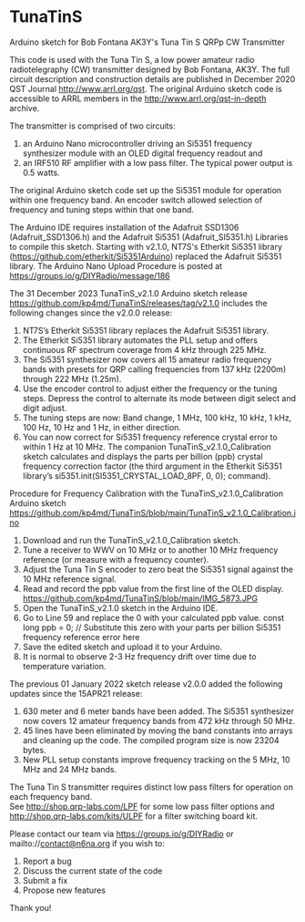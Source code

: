 # TunaTinS
Arduino sketch for Bob Fontana AK3Y's Tuna Tin S QRPp CW Transmitter 

This code is used with the Tuna Tin S, a low power amateur radio radiotelegraphy (CW) transmitter designed by Bob Fontana, AK3Y. 
The full circuit description and construction details are published in December 2020 QST Journal http://www.arrl.org/qst. 
The original Arduino sketch code is accessible to ARRL members in the http://www.arrl.org/qst-in-depth archive. 

The transmitter is comprised of two circuits: 
1. an Arduino Nano microcontroller driving an Si5351 frequency synthesizer module with an OLED digital frequency readout and
2. an IRF510 RF amplifier with a low pass filter.  The typical power output is 0.5 watts. 

The original Arduino sketch code set up the Si5351 module for operation within one frequency band. 
An encoder switch allowed selection of frequency and tuning steps within that one band. 

The Arduino IDE requires installation of the Adafruit SSD1306 (Adafruit_SSD1306.h) and the Adafruit Si5351 (Adafruit_SI5351.h) Libraries to compile this sketch. 
Starting with v2.1.0, NT7S's Etherkit Si5351 library (https://github.com/etherkit/Si5351Arduino) replaced the Adafruit Si5351 library.
The Arduino Nano Upload Procedure is posted at https://groups.io/g/DIYRadio/message/186

The 31 December 2023 TunaTinS_v2.1.0 Arduino sketch release https://github.com/kp4md/TunaTinS/releases/tag/v2.1.0 includes the following changes since the v2.0.0 release:

1. NT7S’s Etherkit Si5351 library replaces the Adafruit Si5351 library.
2. The Etherkit Si5351 library automates the PLL setup and offers continuous RF spectrum coverage from 4 kHz through 225 MHz.
3. The Si5351 synthesizer now covers all 15 amateur radio frequency bands with presets for QRP calling frequencies from 137 kHz (2200m) through 222 MHz (1.25m).
4. Use the encoder control to adjust either the frequency or the tuning steps.  Depress the control to alternate its mode between digit select and digit adjust.
5. The tuning steps are now: Band change, 1 MHz, 100 kHz, 10 kHz, 1 kHz, 100 Hz, 10 Hz and 1 Hz, in either direction. 
6. You can now correct for Si5351 frequency reference crystal error to within 1 Hz at 10 MHz.  The companion TunaTinS_v2.1.0_Calibration sketch calculates and displays the parts per billion (ppb) crystal frequency correction factor (the third argument in the Etherkit Si5351 library’s si5351.init(SI5351_CRYSTAL_LOAD_8PF, 0, 0); command).

Procedure for Frequency Calibration with the TunaTinS_v2.1.0_Calibration Arduino sketch https://github.com/kp4md/TunaTinS/blob/main/TunaTinS_v2.1.0_Calibration.ino
1. Download and run the TunaTinS_v2.1.0_Calibration sketch.  
2. Tune a receiver to WWV on 10 MHz or to another 10 MHz frequency reference (or measure with a frequency counter).
3. Adjust the Tuna Tin S encoder to zero beat the Si5351 signal against the 10 MHz reference signal.
4. Read and record the ppb value from the first line of the OLED display. https://github.com/kp4md/TunaTinS/blob/main/IMG_5873.JPG
5. Open the TunaTinS_v2.1.0 sketch in the Arduino IDE.
6. Go to Line 59 and replace the 0 with your calculated ppb value.
const long ppb = 0;  // Substitute this zero with your parts per billion Si5351 frequency reference error here
7. Save the edited sketch and upload it to your Arduino.
8. It is normal to observe 2-3 Hz frequency drift over time due to temperature variation.

The previous 01 January 2022 sketch release v2.0.0 added the following updates since the 15APR21 release:

1. 630 meter and 6 meter bands have been added. The Si5351 synthesizer now covers 12 amateur frequency bands from 472 kHz through 50 MHz.
2. 45 lines have been eliminated by moving the band constants into arrays and cleaning up the code. The compiled program size is now 23204 bytes.
3. New PLL setup constants improve frequency tracking on the 5 MHz, 10 MHz and 24 MHz bands.

The Tuna Tin S transmitter requires distinct low pass filters for operation on each frequency band.  
See http://shop.qrp-labs.com/LPF for some low pass filter options and http://shop.qrp-labs.com/kits/ULPF for a filter switching board kit.

Please contact our team via https://groups.io/g/DIYRadio or mailto://contact@n6na.org if you wish to:
1. Report a bug
2. Discuss the current state of the code
3. Submit a fix
4. Propose new features

Thank you!
